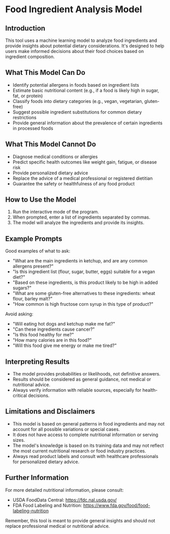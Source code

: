 # Food Ingredient Analysis Model

## Introduction

This tool uses a machine learning model to analyze food ingredients and provide insights about potential dietary considerations. It's designed to help users make informed decisions about their food choices based on ingredient composition.

## What This Model Can Do

- Identify potential allergens in foods based on ingredient lists
- Estimate basic nutritional content (e.g., if a food is likely high in sugar, fat, or protein)
- Classify foods into dietary categories (e.g., vegan, vegetarian, gluten-free)
- Suggest possible ingredient substitutions for common dietary restrictions
- Provide general information about the prevalence of certain ingredients in processed foods

## What This Model Cannot Do

- Diagnose medical conditions or allergies
- Predict specific health outcomes like weight gain, fatigue, or disease risk
- Provide personalized dietary advice
- Replace the advice of a medical professional or registered dietitian
- Guarantee the safety or healthfulness of any food product

## How to Use the Model

1. Run the interactive mode of the program.
2. When prompted, enter a list of ingredients separated by commas.
3. The model will analyze the ingredients and provide its insights.

## Example Prompts

Good examples of what to ask:

- "What are the main ingredients in ketchup, and are any common allergens present?"
- "Is this ingredient list (flour, sugar, butter, eggs) suitable for a vegan diet?"
- "Based on these ingredients, is this product likely to be high in added sugars?"
- "What are some gluten-free alternatives to these ingredients: wheat flour, barley malt?"
- "How common is high fructose corn syrup in this type of product?"

Avoid asking:

- "Will eating hot dogs and ketchup make me fat?"
- "Can these ingredients cause cancer?"
- "Is this food healthy for me?"
- "How many calories are in this food?"
- "Will this food give me energy or make me tired?"

## Interpreting Results

- The model provides probabilities or likelihoods, not definitive answers.
- Results should be considered as general guidance, not medical or nutritional advice.
- Always verify information with reliable sources, especially for health-critical decisions.

## Limitations and Disclaimers

- This model is based on general patterns in food ingredients and may not account for all possible variations or special cases.
- It does not have access to complete nutritional information or serving sizes.
- The model's knowledge is based on its training data and may not reflect the most current nutritional research or food industry practices.
- Always read product labels and consult with healthcare professionals for personalized dietary advice.

## Further Information

For more detailed nutritional information, please consult:
- USDA FoodData Central: https://fdc.nal.usda.gov/
- FDA Food Labeling and Nutrition: https://www.fda.gov/food/food-labeling-nutrition

Remember, this tool is meant to provide general insights and should not replace professional medical or nutritional advice.
